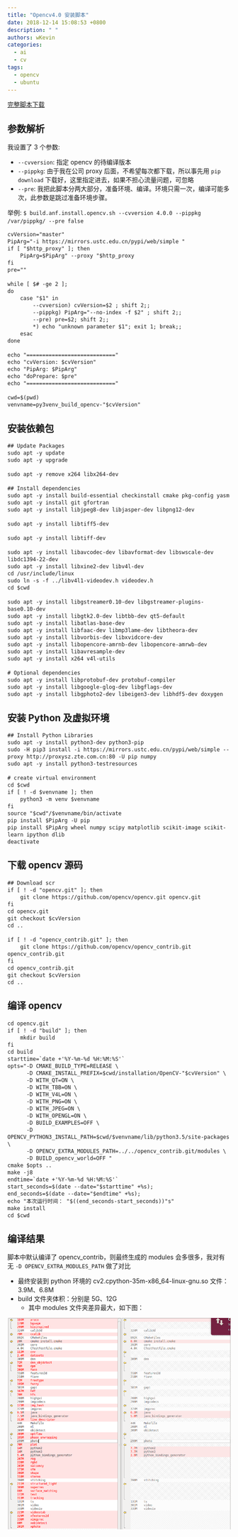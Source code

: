```yaml
---
title: "Opencv4.0 安装脚本"
date: 2018-12-14 15:08:53 +0800
description: " "
authors: wKevin
categories:
  - ai
  - cv
tags:
  - opencv
  - ubuntu
---
```


[完整脚本下载](/file/build.and.install.opencv.sh)

## 参数解析

我设置了 3 个参数:

- `--cvversion`: 指定 opencv 的待编译版本
- `--pippkg`: 由于我在公司 proxy 后面，不希望每次都下载，所以事先用 `pip download` 下载好，这里指定进去，如果不担心流量问题，可忽略
- `--pre`: 我把此脚本分两大部分，准备环境、编译。环境只需一次，编译可能多次，此参数是跳过准备环境步骤。

举例: `$ build.anf.install.opencv.sh --cvversion 4.0.0 --pippkg /var/pippkg/ --pre false`

```
cvVersion="master"
PipArg="-i https://mirrors.ustc.edu.cn/pypi/web/simple "
if [ "$http_proxy" ]; then
    PipArg=$PipArg" --proxy "$http_proxy
fi
pre=""

while [ $# -ge 2 ];
do
    case "$1" in
        --cvversion) cvVersion=$2 ; shift 2;;
        --pippkg) PipArg="--no-index -f $2" ; shift 2;;
        --pre) pre=$2; shift 2;;
        *) echo "unknown parameter $1"; exit 1; break;;
    esac
done

echo "============================"
echo "cvVersion: $cvVersion"
echo "PipArg: $PipArg"
echo "doPrepare: $pre"
echo "============================"

cwd=$(pwd)
venvname=py3venv_build_opencv-"$cvVersion"
```

## 安装依赖包

```
## Update Packages
sudo apt -y update
sudo apt -y upgrade

sudo apt -y remove x264 libx264-dev

## Install dependencies
sudo apt -y install build-essential checkinstall cmake pkg-config yasm
sudo apt -y install git gfortran
sudo apt -y install libjpeg8-dev libjasper-dev libpng12-dev

sudo apt -y install libtiff5-dev

sudo apt -y install libtiff-dev

sudo apt -y install libavcodec-dev libavformat-dev libswscale-dev libdc1394-22-dev
sudo apt -y install libxine2-dev libv4l-dev
cd /usr/include/linux
sudo ln -s -f ../libv4l1-videodev.h videodev.h
cd $cwd

sudo apt -y install libgstreamer0.10-dev libgstreamer-plugins-base0.10-dev
sudo apt -y install libgtk2.0-dev libtbb-dev qt5-default
sudo apt -y install libatlas-base-dev
sudo apt -y install libfaac-dev libmp3lame-dev libtheora-dev
sudo apt -y install libvorbis-dev libxvidcore-dev
sudo apt -y install libopencore-amrnb-dev libopencore-amrwb-dev
sudo apt -y install libavresample-dev
sudo apt -y install x264 v4l-utils

# Optional dependencies
sudo apt -y install libprotobuf-dev protobuf-compiler
sudo apt -y install libgoogle-glog-dev libgflags-dev
sudo apt -y install libgphoto2-dev libeigen3-dev libhdf5-dev doxygen
```

## 安装 Python 及虚拟环境

```
## Install Python Libraries
sudo apt -y install python3-dev python3-pip
sudo -H pip3 install -i https://mirrors.ustc.edu.cn/pypi/web/simple --proxy http://proxysz.zte.com.cn:80 -U pip numpy
sudo apt -y install python3-testresources

# create virtual environment
cd $cwd
if [ ! -d $venvname ]; then
    python3 -m venv $venvname
fi
source "$cwd"/$venvname/bin/activate
pip install $PipArg -U pip
pip install $PipArg wheel numpy scipy matplotlib scikit-image scikit-learn ipython dlib
deactivate
```

## 下载 opencv 源码

```
## Download scr
if [ ! -d "opencv.git" ]; then
    git clone https://github.com/opencv/opencv.git opencv.git
fi
cd opencv.git
git checkout $cvVersion
cd ..

if [ ! -d "opencv_contrib.git" ]; then
    git clone https://github.com/opencv/opencv_contrib.git opencv_contrib.git
fi
cd opencv_contrib.git
git checkout $cvVersion
cd ..
```

## 编译 opencv

```
cd opencv.git
if [ ! -d "build" ]; then
    mkdir build
fi
cd build
starttime=`date +'%Y-%m-%d %H:%M:%S'`
opts="-D CMAKE_BUILD_TYPE=RELEASE \
      -D CMAKE_INSTALL_PREFIX=$cwd/installation/OpenCV-"$cvVersion" \
      -D WITH_QT=ON \
      -D WITH_TBB=ON \
      -D WITH_V4L=ON \
      -D WITH_PNG=ON \
      -D WITH_JPEG=ON \
      -D WITH_OPENGL=ON \
      -D BUILD_EXAMPLES=OFF \
      -D OPENCV_PYTHON3_INSTALL_PATH=$cwd/$venvname/lib/python3.5/site-packages \
      -D OPENCV_EXTRA_MODULES_PATH=../../opencv_contrib.git/modules \
      -D BUILD_opencv_world=OFF "
cmake $opts ..
make -j8
endtime=`date +'%Y-%m-%d %H:%M:%S'`
start_seconds=$(date --date="$starttime" +%s);
end_seconds=$(date --date="$endtime" +%s);
echo "本次运行时间： "$((end_seconds-start_seconds))"s"
make install
cd $cwd
```

## 编译结果

脚本中默认编译了 opencv_contrib，则最终生成的 modules 会多很多，我对有无 `-D OPENCV_EXTRA_MODULES_PATH` 做了对比

- 最终安装到 python 环境的 cv2.cpython-35m-x86_64-linux-gnu.so 文件：3.9M、6.8M
- build 文件夹体积：分别是 5G、12G
  - 其中 modules 文件夹差异最大，如下图：

![](./images/compare.png)
